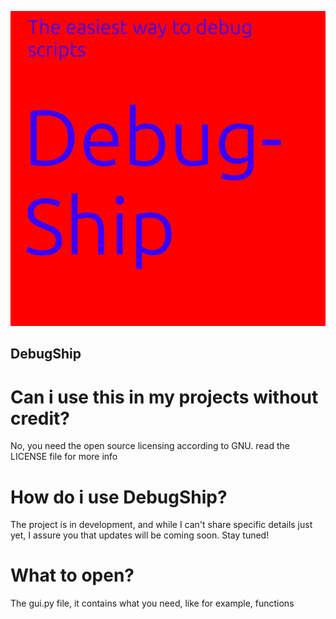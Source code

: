 ![Logo](https://raw.githubusercontent.com/electric-otter/Images/refs/heads/main/debugship.png)
## DebugShip
# Can i use this in my projects without credit?
No, you need the open source licensing according to GNU. read the LICENSE file for more info
# How do i use DebugShip?
The project is in development, and while I can't share specific details just yet, I assure you that updates will be coming soon. Stay tuned!
# What to open?
The gui.py file, it contains what you need, like for example, functions
